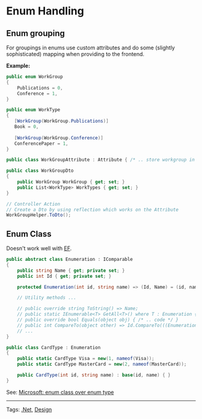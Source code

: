# Enum Handling
## Enum grouping

For groupings in enums use custom attributes and do some (slightly sophisticated) mapping when providing to the frontend.

**Example:**
```cs
public enum WorkGroup
{
    Publications = 0,
    Conference = 1,
}

public enum WorkType
{
   [WorkGroup(WorkGroup.Publications)]
   Book = 0,  
   
   [WorkGroup(WorkGroup.Conference)]
   ConferencePaper = 1,
}

public class WorkGroupAttribute : Attribute { /* .. store workgroup in property */ }

public class WorkGroupDto
{
	public WorkGroup WorkGroup { get; set; }
	public List<WorkType> WorkTypes { get; set; }
}

// Controller Action
// Create a Dto by using reflection which works on the Attribute
WorkGroupHelper.ToDto();
```

 ## Enum Class

 Doesn't work well with [EF](entityFramework.md).

```cs
public abstract class Enumeration : IComparable
{
    public string Name { get; private set; }
    public int Id { get; private set; }

    protected Enumeration(int id, string name) => (Id, Name) = (id, name);

    // Utility methods ...

    // public override string ToString() => Name;
    // public static IEnumerable<T> GetAll<T>() where T : Enumeration { /* .. code */ }
    // public override bool Equals(object obj) { /* .. code */ }
    // public int CompareTo(object other) => Id.CompareTo(((Enumeration)other).Id);
	// ...
} 

public class CardType : Enumeration
{
    public static CardType Visa = new(1, nameof(Visa));
    public static CardType MasterCard = new(2, nameof(MasterCard));

    public CardType(int id, string name) : base(id, name) { }
}
```
See: [Microsoft: enum class over enum type](https://docs.microsoft.com/en-us/dotnet/architecture/microservices/microservice-ddd-cqrs-patterns/enumeration-classes-over-enum-types)

---

Tags: [.Net](dotNet.md), [Design](design.md)
